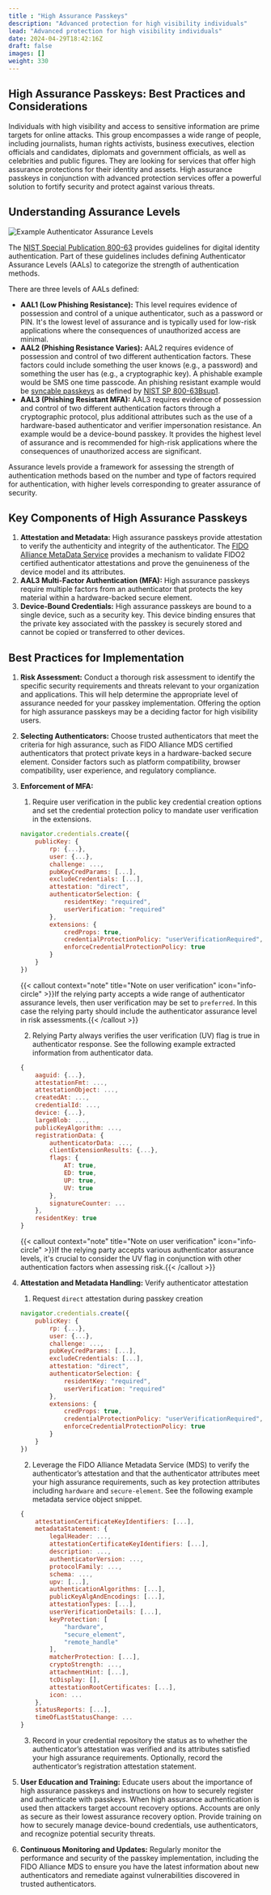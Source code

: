 ```yaml
---
title : "High Assurance Passkeys"
description: "Advanced protection for high visibility individuals"
lead: "Advanced protection for high visibility individuals"
date: 2024-04-29T18:42:16Z
draft: false
images: []
weight: 330
---
```


## High Assurance Passkeys: Best Practices and Considerations

Individuals with high visibility and access to sensitive information are prime targets for online attacks. This group encompasses a wide range of people, including journalists, human rights activists, business executives, election officials and candidates, diplomats and government officials, as well as celebrities and public figures. They are looking for services that offer high assurance protections for their identity and assets. High assurance passkeys in conjunction with advanced protection services offer a powerful solution to fortify security and protect against various threats. 

## Understanding Assurance Levels

![Example Authenticator Assurance Levels](highassurancepasskeys-drawio.png)

The [NIST Special Publication 800-63](https://pages.nist.gov/800-63-3/) provides guidelines for digital identity authentication. Part of these guidelines includes defining Authenticator Assurance Levels (AALs) to categorize the strength of authentication methods.

There are three levels of AALs defined:
- **AAL1 (Low Phishing Resistance):** This level requires evidence of possession and control of a unique authenticator, such as a password or PIN. It's the lowest level of assurance and is typically used for low-risk applications where the consequences of unauthorized access are minimal.
- **AAL2 (Phishing Resistance Varies):** AAL2 requires evidence of possession and control of two different authentication factors. These factors could include something the user knows (e.g., a password) and something the user has (e.g., a cryptographic key). A phishable example would be SMS one time passcode. An phishing resistant example would be [syncable passkeys](https://www.nist.gov/blogs/cybersecurity-insights/giving-nist-digital-identity-guidelines-boost-supplement-incorporating) as defined by [NIST SP 800-63Bsup1](https://doi.org/10.6028/NIST.SP.800-63Bsup1). 
- **AAL3 (Phishing Resistant MFA):** AAL3 requires evidence of possession and control of two different authentication factors through a cryptographic protocol, plus additional attributes such as the use of a hardware-based authenticator and verifier impersonation resistance. An example would be a device-bound passkey. It provides the highest level of assurance and is recommended for high-risk applications where the consequences of unauthorized access are significant.

Assurance levels provide a framework for assessing the strength of authentication methods based on the number and type of factors required for authentication, with higher levels corresponding to greater assurance of security.

## Key Components of High Assurance Passkeys

1. **Attestation and Metadata:** High assurance passkeys provide attestation to verify the authenticity and integrity of the authenticator. The [FIDO Alliance MetaData Service](https://fidoalliance.org/metadata/) provides a mechanism to validate FIDO2 certified authenticator attestations and prove the genuineness of the device model and its attributes.
1. **AAL3 Multi-Factor Authentication (MFA):** High assurance passkeys require multiple factors from an authenticator that protects the key material within a hardware-backed secure element.
1. **Device-Bound Credentials:** High assurance passkeys are bound to a single device, such as a security key. This device binding ensures that the private key associated with the passkey is securely stored and cannot be copied or transferred to other devices.

## Best Practices for Implementation

1. **Risk Assessment:** Conduct a thorough risk assessment to identify the specific security requirements and threats relevant to your organization and applications. This will help determine the appropriate level of assurance needed for your passkey implementation. Offering the option for high assurance passkeys may be a deciding factor for high visibility users.
1. **Selecting Authenticators:** Choose trusted authenticators that meet the criteria for high assurance, such as FIDO Alliance MDS certified authenticators that protect private keys in a hardware-backed secure element. Consider factors such as platform compatibility, browser compatibility, user experience, and regulatory compliance.
1. **Enforcement of MFA:** 
    1. Require user verification in the public key credential creation options and set the credential protection policy to mandate user verification in the extensions.

    ```js
    navigator.credentials.create({
        publicKey: {
            rp: {...},
            user: {...},
            challenge: ...,
            pubKeyCredParams: [...],
            excludeCredentials: [...],
            attestation: "direct",
            authenticatorSelection: {
                residentKey: "required",
                userVerification: "required"
            },
            extensions: {
                credProps: true,
                credentialProtectionPolicy: "userVerificationRequired",
                enforceCredentialProtectionPolicy: true
            }
        }
    })
    ```

    {{< callout context="note" title="Note on user verification" icon="info-circle" >}}If the relying party accepts a wide range of authenticator assurance levels, then user verification may be set to `preferred`. In this case the relying party should include the authenticator assurance level in risk assessments.{{< /callout >}}

    2. Relying Party always verifies the user verification (UV) flag is true in authenticator response. See the following example extracted information from authenticator data.

    ```js
    {
        aaguid: {...},
        attestationFmt: ...,
        attestationObject: ...,
        createdAt: ...,
        credentialId: ...,
        device: {...},
        largeBlob: ...,
        publicKeyAlgorithm: ...,
        registrationData: {
            authenticatorData: ...,
            clientExtensionResults: {...},
            flags: {
                AT: true,
                ED: true,
                UP: true,
                UV: true
            },
            signatureCounter: ...
        },
        residentKey: true
    }
    ```

    {{< callout context="note" title="Note on user verification" icon="info-circle" >}}If the relying party accepts various authenticator assurance levels, it's crucial to consider the UV flag in conjunction with other authentication factors when assessing risk.{{< /callout >}}

1. **Attestation and Metadata Handling:** Verify authenticator attestation
    1. Request `direct` attestation during passkey creation 

    ```js
    navigator.credentials.create({
        publicKey: {
            rp: {...},
            user: {...},
            challenge: ...,
            pubKeyCredParams: [...],
            excludeCredentials: [...],
            attestation: "direct",
            authenticatorSelection: {
                residentKey: "required",
                userVerification: "required"
            },
            extensions: {
                credProps: true,
                credentialProtectionPolicy: "userVerificationRequired",
                enforceCredentialProtectionPolicy: true
            }
        }
    })
    ```

    2. Leverage the FIDO Alliance Metadata Service (MDS) to verify the authenticator’s attestation and that the authenticator attributes meet your high assurance requirements, such as key protection attributes including `hardware` and `secure-element`. See the following example metadata service object snippet.

    ```js
    {
        attestationCertificateKeyIdentifiers: [...],
        metadataStatement: {
            legalHeader: ...,
            attestationCertificateKeyIdentifiers: [...],
            description: ...,
            authenticatorVersion: ...,
            protocolFamily: ...,
            schema: ...,
            upv: [...],
            authenticationAlgorithms: [...],
            publicKeyAlgAndEncodings: [...],
            attestationTypes: [...],
            userVerificationDetails: [...],
            keyProtection: [
                "hardware",
                "secure_element",
                "remote_handle"
            ],
            matcherProtection: [...],
            cryptoStrength: ...,
            attachmentHint: [...],
            tcDisplay: [],
            attestationRootCertificates: [...],
            icon: ...
        },
        statusReports: [...],
        timeOfLastStatusChange: ...
    }
    ```

    3. Record in your credential repository the status as to whether the authenticator’s attestation was verified and its attributes satisfied your high assurance requirements. Optionally, record the authenticator’s registration attestation statement. 
1. **User Education and Training:** Educate users about the importance of high assurance passkeys and instructions on how to securely register and authenticate with passkeys. When high assurance authentication is used then attackers target account recovery options. Accounts are only as secure as their lowest assurance recovery option. Provide training on how to securely manage device-bound credentials, use authenticators, and recognize potential security threats. 
1. **Continuous Monitoring and Updates:** Regularly monitor the performance and security of the passkey implementation, including the FIDO Alliance MDS to ensure you have the latest information about new authenticators and remediate against vulnerabilities discovered in trusted authenticators.